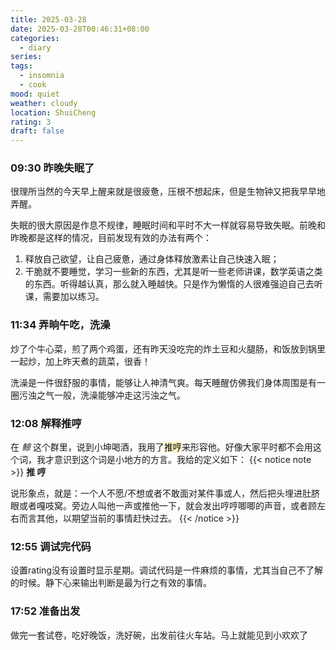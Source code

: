 ```yaml
---
title: 2025-03-28
date: 2025-03-28T00:46:31+08:00
categories:
  - diary
series: 
tags:
  - insomnia
  - cook
mood: quiet
weather: cloudy
location: ShuiCheng
rating: 3
draft: false
---
```


### 09:30 昨晚失眠了

很理所当然的今天早上醒来就是很疲惫，压根不想起床，但是生物钟又把我早早地弄醒。

失眠的很大原因是作息不规律，睡眠时间和平时不大一样就容易导致失眠。前晚和昨晚都是这样的情况，目前发现有效的办法有两个：
1. 释放自己欲望，让自己疲惫，通过身体释放激素让自己快速入眠；
2. 干脆就不要睡觉，学习一些新的东西，尤其是听一些老师讲课，数学英语之类的东西。听得越认真，那么就入睡越快。只是作为懒惰的人很难强迫自己去听课，需要加以练习。

### 11:34 弄晌午吃，洗澡

炒了个牛心菜，煎了两个鸡蛋，还有昨天没吃完的炸土豆和火腿肠，和饭放到锅里一起炒，加上昨天煮的蔬菜，很香！

洗澡是一件很舒服的事情，能够让人神清气爽。每天睡醒仿佛我们身体周围是有一圈污浊之气一般，洗澡能够冲走这污浊之气。

### 12:08 解释推哼

在 *鲸* 这个群里，说到小坤喝酒，我用了<mark style="background: #FFF3A3A6;">推哼</mark>来形容他。好像大家平时都不会用这个词，我才意识到这个词是小地方的方言。我给的定义如下：
{{< notice note >}}
**推  哼**  

说形象点，就是：一个人不愿/不想或者不敢面对某件事或人，然后把头埋进肚脐眼或者嘎吱窝。旁边人叫他一声或推他一下，就会发出哼哼唧唧的声音，或者顾左右而言其他，以期望当前的事情赶快过去。
{{< /notice >}}

### 12:55 调试完代码

设置rating没有设置时显示星期。调试代码是一件麻烦的事情，尤其当自己不了解的时候。静下心来输出判断是最为行之有效的事情。

### 17:52 准备出发

做完一套试卷，吃好晚饭，洗好碗，出发前往火车站。马上就能见到小欢欢了
